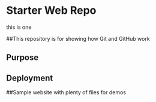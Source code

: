 # Starter Web Repo

this is one

##This repository is for showing how Git and GitHub work

## Purpose

## Deployment

##Sample website with plenty of files for demos